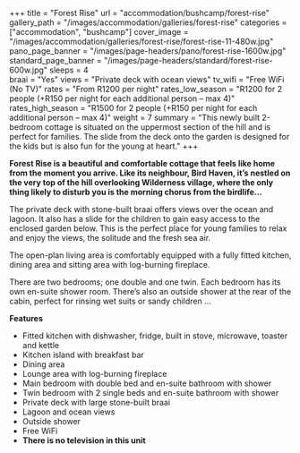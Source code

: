 +++
title = "Forest Rise"
url = "accommodation/bushcamp/forest-rise"
gallery_path = "/images/accommodation/galleries/forest-rise"
categories = ["accommodation", "bushcamp"]
cover_image = "/images/accommodation/galleries/forest-rise/forest-rise-11-480w.jpg"
pano_page_banner = "/images/page-headers/pano/forest-rise-1600w.jpg"
standard_page_banner = "/images/page-headers/standard/forest-rise-600w.jpg"
sleeps = 4  
braai = "Yes"
views = "Private deck with ocean views"
tv_wifi = "Free WiFi (No TV)"
rates = "From R1200 per night"
rates_low_season = "R1200 for 2 people (+R150 per night for each additional person – max 4)"
rates_high_season = "R1500 for 2 people (+R150 per night for each additional person – max 4)"
weight = 7
summary = "This newly built 2-bedroom cottage is situated on the uppermost section of the hill and is perfect for families. The slide from the deck onto the garden is designed for the kids but is also fun for the young at heart."
+++

__Forest Rise is a beautiful and comfortable cottage that feels like home from the moment you arrive\. Like its neighbour, Bird Haven, it’s nestled on the very top of the hill overlooking Wilderness village, where the only thing likely to disturb you is the morning chorus from the birdlife…__

The private deck with stone\-built braai offers views over the ocean and lagoon\. It also has a slide for the children to gain easy access to the enclosed garden below\. This is the perfect place for young families to relax and enjoy the views, the solitude and the fresh sea air\.

The open\-plan living area is comfortably equipped with a fully fitted kitchen, dining area and sitting area with log\-burning fireplace\.

There are two bedrooms; one double and one twin\. Each bedroom has its own en\-suite shower room\. There’s also an outside shower at the rear of the cabin, perfect for rinsing wet suits or sandy children …

__Features__

- Fitted kitchen with dishwasher, fridge, built in stove, microwave, toaster and kettle
- Kitchen island with breakfast bar
- Dining area
- Lounge area with log\-burning fireplace
- Main bedroom with double bed and en\-suite bathroom with shower
- Twin bedroom with 2 single beds and en\-suite bathroom with shower
- Private deck with large stone\-built braai
- Lagoon and ocean views
- Outside shower
- Free WiFi
- __There is no television in this unit__